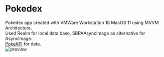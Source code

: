 # Pokedex
Pokedex app created with VMWare Workstation 16 MacOS 11 using MVVM Architecture.<br />
Used Realm for local data base, SBPAAsyncImage as alternative for AsyncImage.<br />
[PokeAPI](https://pokeapi.co/) for data.<br />
![preview](https://user-images.githubusercontent.com/40062502/226531597-0227b3ac-f5a3-47e4-8948-40fa6a48b290.jpg)


